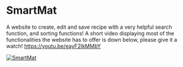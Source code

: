 # SmartMat
A website to create, edit and save recipe with a very helpful search function, and sorting functions!
A short video displaying most of the functionalities the website has to offer is down below, please give it a watch!
https://youtu.be/eayF2IkMMbY

[![SmartMat](https://img.youtube.com/vi/eayF2IkMMbY/0.jpg)](https://www.youtube.com/watch?v=eayF2IkMMbY)

